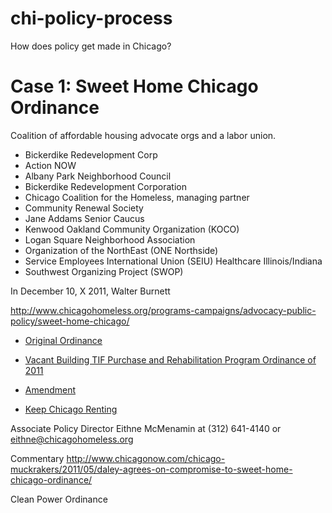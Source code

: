 chi-policy-process
==================

How does policy get made in Chicago?

# Case 1: Sweet Home Chicago Ordinance

Coalition of affordable housing advocate orgs and a labor union.

* Bickerdike Redevelopment Corp
* Action NOW
* Albany Park Neighborhood Council
* Bickerdike Redevelopment Corporation
* Chicago Coalition for the Homeless, managing partner
* Community Renewal Society
* Jane Addams Senior Caucus
* Kenwood Oakland Community Organization (KOCO)
* Logan Square Neighborhood Association
* Organization of the NorthEast (ONE Northside)
* Service Employees International Union (SEIU) Healthcare Illinois/Indiana
* Southwest Organizing Project (SWOP) 


In December 10, X 2011, Walter Burnett 

http://www.chicagohomeless.org/programs-campaigns/advocacy-public-policy/sweet-home-chicago/

* [Original Ordinance](http://chicago.legistar.com/LegislationDetail.aspx?ID=839503&GUID=4CB53DF9-7104-4540-B3DF-36924390B022&Options=Advanced&Search=)
* [Vacant Building TIF Purchase and Rehabilitation Program Ordinance of 2011](http://chicagocouncilmatic.org/legislation/848730)
* [Amendment](http://chicagocouncilmatic.org/legislation/1143165)

* [Keep Chicago Renting](http://chicagocouncilmatic.org/legislation/1156573)

Associate Policy Director Eithne McMenamin at (312) 641-4140 or eithne@chicagohomeless.org

Commentary http://www.chicagonow.com/chicago-muckrakers/2011/05/daley-agrees-on-compromise-to-sweet-home-chicago-ordinance/



Clean Power Ordinance
